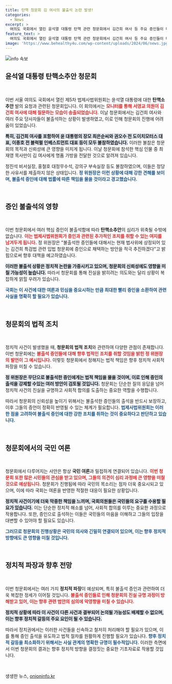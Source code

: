 ```yaml
---
title: 탄핵 청문회 김 여사의 불출석 논란 발생!
categories:
  - News
excerpt: >
  여의도 국회에서 열린 윤석열 대통령 탄핵 관련 청문회에서 김건희 여사 등 주요 증인들이 대거 불참하며 논란이 가중되고 있습니다. 법사위원장은 이들을 법적으로 책임을 물을 것이라 경고하며, 추가 증인 채택을 검토 중입니다. 클릭해 자세한 내용을 확인하세요!
feature_text: >
  여의도 국회에서 열린 윤석열 대통령 탄핵 관련 청문회에서 김건희 여사 등 주요 증인들이 대거 불참하며 논란이 가중되고 있습니다. 법사위원장은 이들을 법적으로 책임을 물을 것이라 경고하며, 추가 증인 채택을 검토 중입니다. 클릭해 자세한 내용을 확인하세요!
image: 'https://www.behealthy4u.com/wp-content/uploads/2024/06/news.jpg'
---
```


<p><img src="https://www.behealthy4u.com/wp-content/uploads/2024/06/news.jpg" alt="info 속보" /></p>

<h2 data-ke-size="size26">윤석열 대통령 탄핵소추안 청문회</h2>

<p data-ke-size="size16">&nbsp;</p>

<p>이번 서울 여의도 국회에서 열린 제5차 법제사법위원회는 윤석열 대통령에 대한 <b>탄핵소추안</b> 발의 요청과 관련된 청문회입니다. 이 회의에서는 <b><span style="color: #ee2323;">모니터를 통해 서영교 의원이 김건희 여사에 대해 질문하는 모습이 송출되었습니다.</span></b> 이날 청문회에서는 김건희 여사와 여러 주요 당사자들이 불출석하는 상황이 발생하였고, 이로 인해 청문회의 진행에 어려움이 있었습니다. </p>

<p><b><span style="background-color: #21538527;">특히, 김건희 여사를 포함하여 윤 대통령의 장모 최은순씨와 권오수 전 도이치모터스 대표, 이종호 전 블럭펄 인베스트먼트 대표 등이 모두 불참하였습니다.</span></b> 이러한 불참은 청문회의 목적과 신뢰성에 큰 영향을 미치게 됩니다. 이날 청문회에 참석한 핵심 인물 중 최재영 목사만이 김 여사에게 명품 가방을 전달한 것으로 알려져 있습니다. </p>

<p>정진석 비서실장, 홍철호 대정무수석, 강의구 부속실장 등도 불참하였으며, 이들은 정당한 사유서를 제출하지 않은 상태입니다. <b><span style="color: #1a5490;">정 위원장은 이런 상황에 대해 강한 견해를 보이며, 불출석 증인에 대해 법률에 따른 책임을 물을 것이라고 경고했습니다.</span></b> </p>

<p data-ke-size="size16">&nbsp;</p>

<h2 data-ke-size="size26">증인 불출석의 영향</h2>

<p data-ke-size="size16">&nbsp;</p>

<p>이번 청문회에서 여러 핵심 증인이 불출석함에 따라 <b>탄핵소추안</b>의 심리가 위축될 수밖에 없습니다. <b><span style="color: #ee2323;">이는 법제사법위원회가 증인과 관련된 추가적인 조치를 취할 수 있는 여지를 남겨두게 됩니다.</span></b> 정 위원장은 "불출석한 증인들에 대해서는 현재 법사위에 상정되어 있는 김건희 특검법 관련 입법 청문회에 증인으로 채택하는 방안을 적극 추진하겠다"고 밝힘으로써 향후 대책을 예고하였습니다. </p>

<p><b><span style="background-color: #21538527;">이러한 불출석 상황은 정치적 논란을 가중시키고 있으며, 청문회의 신뢰성에도 영향을 미칠 가능성이 높습니다.</span></b> 따라서 청문회를 통해 진실을 밝히려는 의도와는 달리 상황이 복잡하게 얽힐 우려가 있습니다. </p>

<p><b><span style="color: #1a5490;">국회는 이 사건에 대한 여론과 민심을 중요시하는 만큼 최대한 빨리 증인을 소환하여 관련 사실을 명확히 할 필요가 있습니다.</span></b> </p>

<p data-ke-size="size16">&nbsp;</p>

<h2 data-ke-size="size26">청문회의 법적 조치</h2>

<p data-ke-size="size16">&nbsp;</p>

<p>정치적 사건이 발생했을 때,<b> 청문회의 법적 조치</b>와 관련하여 다양한 관점이 존재합니다. 이번 청문회에는 <b><span style="color: #ee2323;">불출석 증인들에 대해 향후 법적인 조치를 취할 것임을 밝힌 정 위원장의 발언이 그 예시입니다.</span></b> 이렇듯 청문회에서 정해지는 법적 책임은 향후 정치적 사회적 파장을 미칠 수 있습니다. </p>

<p><b><span style="background-color: #21538527;">정 위원장은 무단으로 불출석한 증인에게는 법적 책임을 물을 것이며, 이로 인해 증인의 출석을 강제할 수있는 여러 방안이 검토될 것입니다.</span></b> 청문회는 단순한 질의 응답을 넘어 정치적 사건의 진실을 규명하고 사회적 합의를 도출하는 중요한 역할을 수행합니다. </p>

<p>따라서 청문회의 신뢰성을 높이기 위해서는 불출석한 증인들의 출석을 반드시 보장하고, 이후 그들의 증언이 정확히 반영될 수 있는 체계가 필요합니다. <b><span style="color: #1a5490;">법제사법위원회는 이러한 점을 고려하여 불출석 증인에 대한 강한 조치를 취하는 것이 중요하다고 판단하고 있습니다.</span></b> </p>

<p data-ke-size="size16">&nbsp;</p>

<h2 data-ke-size="size26">청문회에서의 국민 여론</h2>

<p data-ke-size="size16">&nbsp;</p>

<p>청문회에서 다루어지는 사안은 항상 <b>국민 여론</b>과 밀접하게 연결되어 있습니다. <b><span style="color: #ee2323;">이번 청문회 또한 많은 시민들의 관심을 받고 있으며, 그들의 의견이 심리 과정에 큰 영향을 미칠 것으로 예상됩니다.</span></b> 청문회가 진행됨에 따라 국민의 목소리는 점차 더욱 중요시되고 있으며, 이에 따라 국회는 여론을 반영한 적절한 대응이 필요한 상황입니다. </p>

<p><b><span style="background-color: #21538527;">정치적 사건이기에 더욱 막중한 책임을 느끼며, 국회의원들은 국민들의 요구를 수용할 필요가 있습니다.</span></b> 이는 단순한 정치적 해소를 넘어, 사회적 합의를 이루는 중요한 과정으로 작용합니다. 또한, 증인으로 출석하는 이들은 국민들의 마음을 이해하고 그들의 입장을 대변할 수 있어야 할 필요도 있습니다. </p>

<p><b><span style="color: #1a5490;">그러므로 청문회의 진행상황은 국민의 의사와 긴밀히 연결되어 있으며, 이는 향후 정치적 방향에도 큰 영향을 미칠 것입니다.</span></b> </p>

<p data-ke-size="size16">&nbsp;</p>

<h2 data-ke-size="size26">정치적 파장과 향후 전망</h2>

<p data-ke-size="size16">&nbsp;</p>

<p>이번 청문회에서는 여러 가지 <b>정치적 파장</b>이 예상되며, 특히 불출석 증인과 관련하여 더욱 복잡한 정세가 이어질 것입니다. <b><span style="color: #ee2323;">불출석 증인들로 인해 청문회의 진실 규명 과정이 방해받고 있어, 이는 향후 관련 법안의 심의에 악영향을 미칠 수 있습니다.</span></b> </p>

<p><b><span style="background-color: #21538527;">정치적 상황에 따라 이 사건이 다른 사건과 결부되어 논의될 가능성도 배제할 수 없으며, 이는 향후 정치적 갈등의 주요 요인이 될 수 있습니다.</span></b> </p>

<p>따라서 정치권에서는 이러한 사건들을 신속하고 철저히 처리해야 할 필요가 있으며, 이를 통해 증인 출석을 유도하고 법적 절차를 원활하게 진행할 필요가 있습니다. <b><span style="color: #1a5490;">향후 정치적 갈등을 최소화하기 위해서는 사실 관계의 명확한 규명이 필수적입니다.</span></b> 이러한 측면에서 이번 청문회의 결과는 향후 정치적 방향을 결정짓는 중요한 기초자료로 작용할 것입니다. </p>

<p data-ke-size="size16">&nbsp;</p>
생생한 뉴스, <a href="https://onioninfo.kr" rel="dofollow">onioninfo.kr</a>


